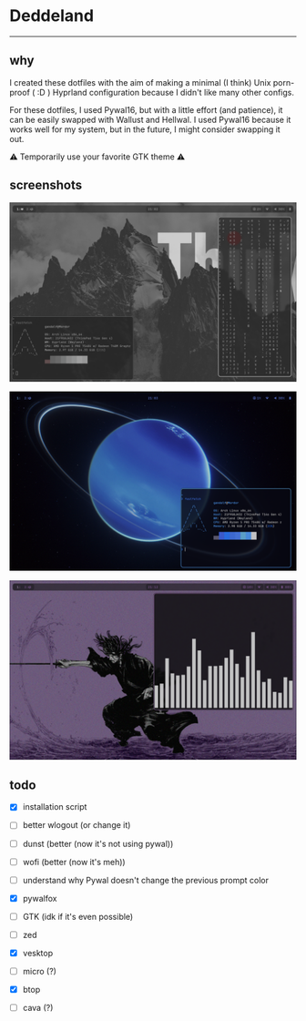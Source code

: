 # Deddeland

---

## why

I created these dotfiles with the aim of making a minimal (I think) Unix porn-proof ( :D ) Hyprland configuration because I didn't like many other configs.

For these dotfiles, I used Pywal16, but with a little effort (and patience), it can be easily swapped with Wallust and Hellwal. I used Pywal16 because it works well for my system, but in the future, I might consider swapping it out.

⚠ Temporarily use your favorite GTK theme ⚠

## screenshots

![ops...](screenshots/img1.png)

![ops...](screenshots/img2.png)

![ops...](screenshots/img3.png)

## todo

- [x] installation script

- [ ] better wlogout (or change it)

- [ ] dunst (better (now it's not using pywal))

- [ ] wofi (better (now it's meh))

- [ ] understand why Pywal doesn't change the previous prompt color

- [x] pywalfox

- [ ] GTK (idk if it's even possible)

- [ ] zed

- [x] vesktop

- [ ] micro (?)

- [x] btop

- [ ] cava (?)
